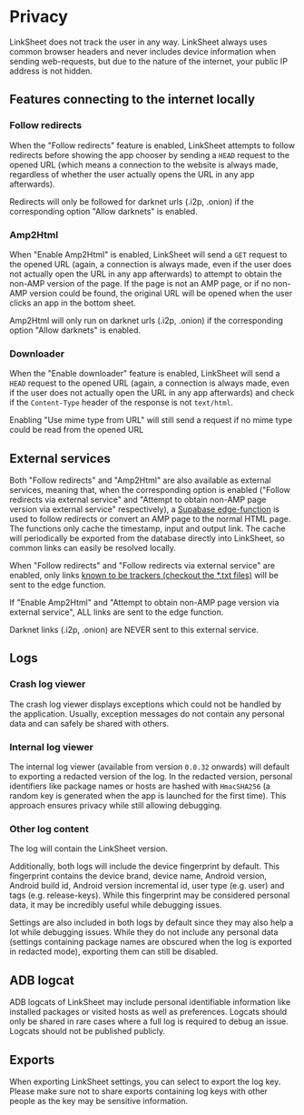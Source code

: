 # Privacy

LinkSheet does not track the user in any way. LinkSheet always uses common browser headers and never
includes device information when sending web-requests, but due to the nature of the internet, your
public IP address is not hidden.

## Features connecting to the internet locally

### Follow redirects

When the "Follow redirects" feature is enabled, LinkSheet attempts to follow redirects before
showing the app chooser by sending a `HEAD` request to the opened URL (which means a connection to
the website is always made, regardless of whether the user actually opens the URL in any app
afterwards).

Redirects will only be followed for darknet urls (.i2p, .onion) if the corresponding option "Allow darknets" is enabled.

### Amp2Html

When "Enable Amp2Html" is enabled, LinkSheet will send a `GET` request to the opened URL (again, a
connection is always made, even if the user does not actually open the URL in any app afterwards) to
attempt to obtain the non-AMP version of the page. If the page is not an AMP page, or if no non-AMP
version could be found, the original URL will be opened when the user clicks an app in the bottom
sheet. 

Amp2Html will only run on darknet urls (.i2p, .onion) if the corresponding option "Allow darknets" is enabled.

### Downloader

When the "Enable downloader" feature is enabled, LinkSheet will send a `HEAD` request to the opened
URL (again, a connection is always made, even if the user does not actually open the URL in any app
afterwards) and check if the `Content-Type` header of the response is not `text/html`.

Enabling "Use mime type from URL" will still send a request if no mime type could be read from the
opened URL

## External services

Both "Follow redirects" and "Amp2Html" are also available as external services, meaning that,
when the corresponding option is enabled ("Follow redirects via external service" and
"Attempt to obtain non-AMP page version via external service" respectively),
a [Supabase edge-function](https://github.com/1fexd/linksheet-supabase-functions/) is used to follow
redirects or convert an AMP page to the normal HTML page. The functions only cache the timestamp,
input and output link. The cache will periodically be exported from the database directly into LinkSheet,
so common links can easily be resolved locally.

When "Follow redirects" and "Follow redirects via external service" are enabled, only
links [known to be trackers (checkout the *.txt files)](https://github.com/1fexd/fastforward-ext/releases/latest)
will be sent to the edge function.

If "Enable Amp2Html" and "Attempt to obtain non-AMP page version via external service", ALL links
are sent to the edge function.

Darknet links (.i2p, .onion) are NEVER sent to this external service.

## Logs

### Crash log viewer

The crash log viewer displays exceptions which could not be handled by the application. Usually,
exception messages do not contain any personal data and can safely be shared with others.

### Internal log viewer

The internal log viewer (available from version `0.0.32` onwards) will default to exporting a
redacted version of the log. In the redacted version, personal identifiers like package names or
hosts are hashed with `HmacSHA256` (a random key is generated when the app is launched for the first
time). This approach ensures privacy while still allowing debugging.

### Other log content

The log will contain the LinkSheet version.

Additionally, both logs will include the device fingerprint by default. This fingerprint
contains the
device brand, device
name, Android version, Android build id, Android version incremental id, user type (e.g. user) and
tags (e.g. release-keys). While this fingerprint may be considered personal data, it may be
incredibly useful while debugging issues.

Settings are also included in both logs by default since they may also help a lot while debugging
issues. While they do not include any personal data (settings containing package names are obscured
when the log is exported in redacted mode), exporting them can still be disabled.

## ADB logcat

ADB logcats of LinkSheet may include personal identifiable information like installed packages or
visited hosts as well as preferences. Logcats should only be shared in rare cases where a full log
is required to debug an issue. Logcats should not be published publicly.

## Exports

When exporting LinkSheet settings, you can select to export the log key. Please make sure not to share exports containing log keys with other people as the key may be sensitive information.
